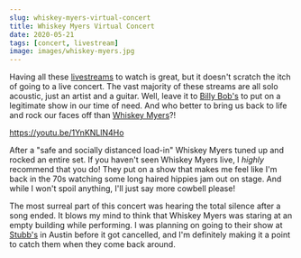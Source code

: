 ```yaml
---
slug: whiskey-myers-virtual-concert
title: Whiskey Myers Virtual Concert
date: 2020-05-21
tags: [concert, livestream]
image: images/whiskey-myers.jpg
---
```


Having all these [livestreams][livestreams] to watch is great, but it doesn't scratch the itch of going to a live concert. The vast majority of these streams are all solo acoustic, just an artist and a guitar. Well, leave it to [Billy Bob's][billy-bobs] to put on a legitimate show in our time of need. And who better to bring us back to life and rock our faces off than [Whiskey Myers][whiskey-myers]?!

https://youtu.be/1YnKNLlN4Ho

After a "safe and socially distanced load-in" Whiskey Myers tuned up and rocked an entire set. If you haven't seen Whiskey Myers live, I _highly_ recommend that you do! They put on a show that makes me feel like I'm back in the 70s watching some long haired hippies jam out on stage. And while I won't spoil anything, I'll just say more cowbell please!

The most surreal part of this concert was hearing the total silence after a song ended. It blows my mind to think that Whiskey Myers was staring at an empty building while performing. I was planning on going to their show at [Stubb's][stubbs] in Austin before it got cancelled, and I'm definitely making it a point to catch them when they come back around.

[livestreams]: /posts/quaranstreams-may
[billy-bobs]: https://billybobstexas.com
[whiskey-myers]: https://whiskeymyers.com
[stubbs]: https://stubbsaustin.com
